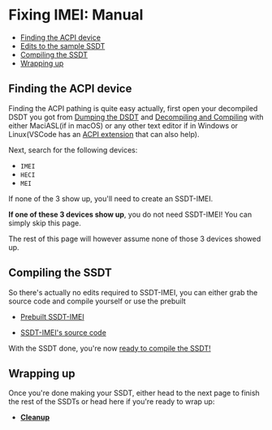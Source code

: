 # Fixing IMEI: Manual

* [Finding the ACPI device](#finding-the-acpi-device)
* [Edits to the sample SSDT](#edits-to-the-sample-ssdt)
* [Compiling the SSDT](#compiling-the-ssdt)
* [Wrapping up](#wrapping-up)

## Finding the ACPI device

Finding the ACPI pathing is quite easy actually, first open your decompiled DSDT you got from [Dumping the DSDT](/Manual/dump.md) and [Decompiling and Compiling](/Manual/compile.md) with either MaciASL(if in macOS) or any other text editor if in Windows or Linux(VSCode has an [ACPI extension](https://marketplace.visualstudio.com/items?itemName=Thog.vscode-asl) that can also help).

Next, search for the following devices:

* `IMEI`
* `HECI`
* `MEI`

If none of the 3 show up, you'll need to create an SSDT-IMEI.

**If one of these 3 devices show up**, you do not need SSDT-IMEI! You can simply skip this page.

The rest of this page will however assume none of those 3 devices showed up.

## Compiling the SSDT

So there's actually no edits required to SSDT-IMEI, you can either grab the source code and compile yourself or use the prebuilt

* [Prebuilt SSDT-IMEI](https://github.com/dortania/Getting-Started-With-ACPI/blob/master/extra-files/compiled/SSDT-IMEI-S.aml)

* [SSDT-IMEI's source code](https://github.com/acidanthera/OpenCorePkg/blob/master/Docs/AcpiSamples/SSDT-IMEI.dsl)

With the SSDT done, you're now [ready to compile the SSDT!](/Manual/compile.md)

## Wrapping up

Once you're done making your SSDT, either head to the next page to finish the rest of the SSDTs or head here if you're ready to wrap up:

* [**Cleanup**](/cleanup.md)
